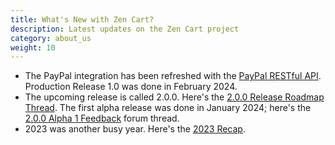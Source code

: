 ```yaml
---
title: What's New with Zen Cart?
description: Latest updates on the Zen Cart project
category: about_us
weight: 10
---
```


- The PayPal integration has been refreshed with the [PayPal RESTful API](https://www.zen-cart.com/downloads.php?do=file&id=2382).  Production Release 1.0 was done in February 2024.
- The upcoming release is called 2.0.0.  Here's the [2.0.0 Release Roadmap Thread](https://www.zen-cart.com/showthread.php?229610-The-next-release-Zen-Cart-2-0-0).  The first alpha release was done in January 2024; here's the [2.0.0 Alpha 1 Feedback](https://www.zen-cart.com/showthread.php?229906-Feedback-on-2-0-0-alpha1) forum thread. 
- 2023 was another busy year.  Here's the [2023 Recap](https://www.zen-cart.com/showthread.php?229885-2023-Recap).
